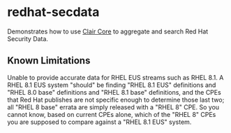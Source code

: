 # redhat-secdata
Demonstrates how to use [Clair Core](https://github.com/quay/claircore) to aggregate and search Red Hat Security Data. 

## Known Limitations
Unable to provide accurate data for RHEL EUS streams such as RHEL 8.1. A RHEL 8.1 EUS system "should" be finding "RHEL 8.1 EUS" definitions and "RHEL 8.0 base" definitions and "RHEL 8.1 base" definitions, and the CPEs that Red Hat publishes are not specific enough to determine those last two; all "RHEL 8 base" errata are simply released with a "RHEL 8" CPE. So you cannot know, based on current CPEs alone, which of the "RHEL 8" CPEs you are supposed to compare against a "RHEL 8.1 EUS" system.
